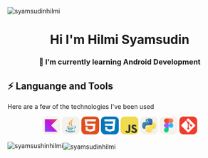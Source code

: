<p align="left">
  <img src="https://komarev.com/ghpvc/?username=syamsudinhilmi&label=Profile%20views&color=0e75b6&style=flat" alt="syamsudinhilmi" />
</p>

<h1 align="center">Hi I'm Hilmi Syamsudin</h1>
<h3 align="center">🌱 I’m currently learning Android Development</h3>

## ⚡ Languange and Tools
Here are a few of the technologies I've been used

<p align = "center">
  <img src="https://github.com/tandpfun/skill-icons/blob/main/icons/Kotlin-Light.svg" width="40">
  <img src="https://github.com/tandpfun/skill-icons/blob/main/icons/Java-Light.svg" width="40">
  <img src="https://github.com/tandpfun/skill-icons/blob/main/icons/HTML.svg" width="40">
  <img src="https://github.com/tandpfun/skill-icons/blob/main/icons/CSS.svg" width="40">
  <img src="https://github.com/tandpfun/skill-icons/blob/main/icons/JavaScript.svg" width="40">
  <img src="https://github.com/tandpfun/skill-icons/blob/main/icons/Python-Light.svg" width="40">
  <img src="https://github.com/tandpfun/skill-icons/blob/main/icons/Figma-Light.svg" width="40">
  <img src="https://github.com/tandpfun/skill-icons/blob/main/icons/Git.svg" width="40">
</p>



<p>
  <img align="left" src="https://github-readme-stats.vercel.app/api/top-langs?username=syamsudinhilmi&show_icons=true&locale=en&layout=compact" alt="syamsushinhilmi" />
</p>

<p>
  <img align="center" src="https://github-readme-streak-stats.herokuapp.com/?user=syamsudinhilmi&" alt="syamsudinhilmi" />
</p>